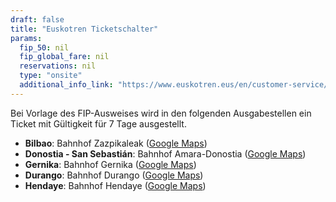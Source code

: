 ```yaml
---
draft: false
title: "Euskotren Ticketschalter"
params:
  fip_50: nil
  fip_global_fare: nil
  reservations: nil
  type: "onsite"
  additional_info_link: "https://www.euskotren.eus/en/customer-service/offices-and-opening-hours"
---
```


Bei Vorlage des FIP-Ausweises wird in den folgenden Ausgabestellen ein Ticket mit Gültigkeit für 7 Tage ausgestellt.

- **Bilbao**: Bahnhof Zazpikaleak ([Google Maps](https://maps.app.goo.gl/hvwrJBTd35r4j2eP8))
- **Donostia - San Sebastián**: Bahnhof Amara-Donostia ([Google Maps](https://maps.app.goo.gl/er4tJougg2do4kqC9))
- **Gernika**: Bahnhof Gernika ([Google Maps](https://maps.app.goo.gl/BvsrXzc7Y2s8bnx57))
- **Durango**: Bahnhof Durango ([Google Maps](https://maps.app.goo.gl/KwxrPWcvahWCS664A))
- **Hendaye**: Bahnhof Hendaye ([Google Maps](https://maps.app.goo.gl/YZV2uBX66KpiyCjZ7))
